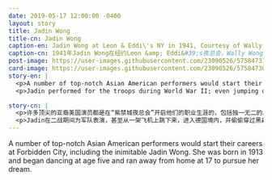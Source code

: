 ```yaml
---
date: 2019-05-17 12:00:00 -0400
layout: story
title: Jadin Wong
title-cn: Jadin Wong
caption-en: Jadin Wong at Leon & Eddi\'s NY in 1941, Courtesy of Wally Wong, In memory of Jadin Wong, Museum of Chinese in America (MOCA) Collection
caption-cn: 1941年Jadin Wong在纽约Leon &amp; Eddi&#39;s夜总会，Wally Wong捐赠，纪念Jadin Wong，美国华人博物馆（MOCA）馆藏
post-image: https://user-images.githubusercontent.com/23090526/57584731-a0a6e580-74ac-11e9-9e25-5a8a4f5cd859.jpg
card-image: https://user-images.githubusercontent.com/23090526/57584730-9f75b880-74ac-11e9-9fff-7ed2b46997f4.jpg
story-en: |
  <p>A number of top-notch Asian American performers would start their careers at Forbidden City, including the inimitable Jadin Wong. She was born in 1913 and began dancing at age five and ran away from home at 17 to pursue her dream. She began headlining as a dancer at the Forbidden City in 1938. Her brassy wit, showgirl glam, and sensational dancing would make her a national sensation, landing her a feature in <i>Life</i> magazine and inspire the role of Madame Liang in <i>Flower Drum Song</i>.</p>
  <p>Jadin performed for the troops during World War II; even jumping out of a plane going down in German territory and sneaking through the Black Forest to make her evening performance with Bob Hope for one performance. At the <i>China Doll</i> nightclub in New York City she was the first female Asian American performer in New York. She would eventually transition to comedy and Asian talent management. An unstoppable firecracker of a personality, Jadin Wong not only defied stereotypes to pave the way for Asian entertainers but actively dedicated the rest of her career to supporting emerging Asian talent until her passing in March 2010 at the age of 96.</p>

story-cn: |
  <p>许多顶尖的亚裔美国演员都是在“紫禁城夜总会”开启他们的职业生涯的，包括独一无二的Jadin Wong。她出生于1913年，5岁开始跳舞，17岁离开家去追求自己的梦想。1938年，她开始以舞蹈演员的身份成为“紫禁城”的门面。她大胆的智慧，女性的魅力，和精妙的舞技使得她成为了轰动全国的人物，登上了《生活》杂志的特写版面，并启发了音乐电影《花鼓戏》中Madame Liang这一角色。</p>
  <p>Jadin在二战期间为军队表演，甚至从一架飞机上跳下来，进入德国境内，并偷偷穿过黑森林，和鲍勃·霍普为军队进行了一场夜场演出。在纽约的中国娃娃夜总会，她成为了第一位在纽约演出的亚裔美国女性。最后，她转型到了喜剧和亚裔演员经纪管理领域。作为一个个性十足、势不可挡的爆破性人物，Jadin Wong不仅打破陈规，为亚洲艺人表演铺平了道路，而且她一直积极投身于支持亚洲新兴人才的事业，直到她在2010年3月以96岁高龄与世长辞。</p>
---
```


A number of top-notch Asian American performers would start their careers at Forbidden City, including the inimitable Jadin Wong. She was born in 1913 and began dancing at age five and ran away from home at 17 to pursue her dream.
